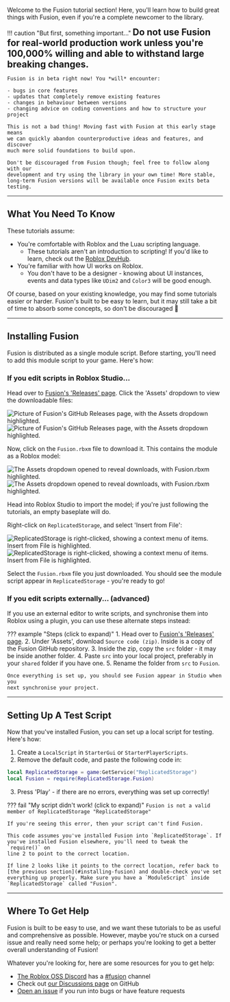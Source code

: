 Welcome to the Fusion tutorial section! Here, you'll learn how to build great
things with Fusion, even if you're a complete newcomer to the library.

!!! caution "But first, something important..."
	**<span style="font-size: 1.5em; color: var(--fusiondoc-accent);">
	Do not use Fusion for real-world production work unless you're 100,000%
	willing and able to withstand large breaking changes.
	</span>**

	Fusion is in beta right now! You *will* encounter:

	- bugs in core features
	- updates that completely remove existing features
	- changes in behaviour between versions
	- changing advice on coding conventions and how to structure your project

	This is not a bad thing! Moving fast with Fusion at this early stage means
	we can quickly abandon counterproductive ideas and features, and discover
	much more solid foundations to build upon.

	Don't be discouraged from Fusion though; feel free to follow along with our
	development and try using the library in your own time! More stable,
	long-term Fusion versions will be available once Fusion exits beta testing.

-----

## What You Need To Know

These tutorials assume:

- You're comfortable with Roblox and the Luau scripting language.
	- These tutorials aren't an introduction to scripting! If you'd like to
	  learn, check out the [Roblox DevHub](https://developer.roblox.com/).
- You're familiar with how UI works on Roblox.
    - You don't have to be a designer - knowing about UI instances, events
	and data types like `UDim2` and `Color3` will be good enough.

Of course, based on your existing knowledge, you may find some tutorials easier
or harder. Fusion's built to be easy to learn, but it may still take a bit of
time to absorb some concepts, so don't be discouraged :slightly_smiling_face:

-----

## Installing Fusion

Fusion is distributed as a single module script. Before starting, you'll need
to add this module script to your game. Here's how:

### If you edit scripts in Roblox Studio...

Head over to [Fusion's 'Releases' page](https://github.com/Elttob/Fusion/releases).
Click the 'Assets' dropdown to view the downloadable files:

![Picture of Fusion's GitHub Releases page, with the Assets dropdown highlighted.](index/Github-Releases-Guide-1-Light.png#only-light)
![Picture of Fusion's GitHub Releases page, with the Assets dropdown highlighted.](index/Github-Releases-Guide-1-Dark.png#only-dark)

Now, click on the `Fusion.rbxm` file to download it. This contains the module as
a Roblox model:

![The Assets dropdown opened to reveal downloads, with Fusion.rbxm highlighted.](index/Github-Releases-Guide-2-Light.png#only-light)
![The Assets dropdown opened to reveal downloads, with Fusion.rbxm highlighted.](index/Github-Releases-Guide-2-Dark.png#only-dark)

Head into Roblox Studio to import the model; if you're just following the
tutorials, an empty baseplate will do.

Right-click on `ReplicatedStorage`, and select 'Insert from File':

![ReplicatedStorage is right-clicked, showing a context menu of items. Insert from File is highlighted.](index/Github-Releases-Guide-3-Light.png#only-light)
![ReplicatedStorage is right-clicked, showing a context menu of items. Insert from File is highlighted.](index/Github-Releases-Guide-3-Dark.png#only-dark)

Select the `Fusion.rbxm` file you just downloaded. You should see the module
script appear in `ReplicatedStorage` - you're ready to go!

### If you edit scripts externally... (advanced)

If you use an external editor to write scripts, and synchronise them into Roblox
using a plugin, you can use these alternate steps instead:

??? example "Steps (click to expand)"
	1. Head over to [Fusion's 'Releases' page](https://github.com/Elttob/Fusion/releases).
	2. Under 'Assets', download `Source code (zip)`. Inside is a copy
	of the Fusion GitHub repository.
	3. Inside the zip, copy the `src` folder - it may be inside another folder.
	4. Paste `src` into your local project, preferably in your `shared` folder
	if you have one.
	5. Rename the folder from `src` to `Fusion`.

	Once everything is set up, you should see Fusion appear in Studio when you
	next synchronise your project.

-----

## Setting Up A Test Script

Now that you've installed Fusion, you can set up a local script for testing.
Here's how:

1. Create a `LocalScript` in `StarterGui` or `StarterPlayerScripts`.
2. Remove the default code, and paste the following code in:
```Lua linenums="1"
local ReplicatedStorage = game:GetService("ReplicatedStorage")
local Fusion = require(ReplicatedStorage.Fusion)
```
3. Press 'Play' - if there are no errors, everything was set up correctly!

??? fail "My script didn't work! (click to expand)"
	```
	Fusion is not a valid member of ReplicatedStorage "ReplicatedStorage"
	```

	If you're seeing this error, then your script can't find Fusion.

	This code assumes you've installed Fusion into `ReplicatedStorage`. If
	you've installed Fusion elsewhere, you'll need to tweak the `require()` on
	line 2 to point to the correct location.

	If line 2 looks like it points to the correct location, refer back to
	[the previous section](#installing-fusion) and double-check you've set
	everything up properly. Make sure you have a `ModuleScript` inside
	`ReplicatedStorage` called "Fusion".

-----

## Where To Get Help

Fusion is built to be easy to use, and we want these tutorials to be as useful
and comprehensive as possible. However, maybe you're stuck on a cursed issue
and really need some help; or perhaps you're looking to get a better overall
understanding of Fusion!

Whatever you're looking for, here are some resources for you to get help:

- [The Roblox OSS Discord](https://discord.gg/h2NV8PqhAD) has a [#fusion](https://discord.com/channels/385151591524597761/895437663040077834) channel
- Check out [our Discussions page](https://github.com/Elttob/Fusion/discussions) on GitHub
- [Open an issue](https://github.com/Elttob/Fusion/issues) if you run into bugs or have feature requests